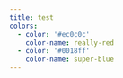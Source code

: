 ```yaml
---
title: test
colors:
  - color: '#ec0c0c'
    color-name: really-red
  - color: '#0018ff'
    color-name: super-blue
---
```


